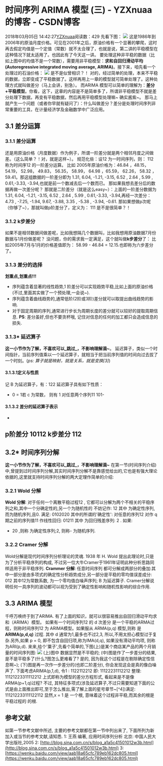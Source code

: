 # 时间序列 ARIMA 模型 (三) - YZXnuaa的博客 - CSDN博客
2018年03月05日 14:42:27[YZXnuaa](https://me.csdn.net/YZXnuaa)阅读数：429
先看下图：
![](https://images2015.cnblogs.com/blog/1034295/201707/1034295-20170702120242539-1770711395.png)
这是1986年到2006年的原油月度价格。可见在2001年之后，原油价格有一个显著的攀爬，这时再去假定均值是一个定值（常数）就不太合理了，也就是说，第二讲的平稳模型在这种情况下就太适用了。也因此有了今天这一讲。
要处理这种非平稳的数据（比如上图中的均值不是一个常数），需要用非平稳模型：**求和自回归滑动平均(Autoregressive integrated moving average, ARIMA)**。接下来，咱先看一个处理过的石油价格：
![](https://images2015.cnblogs.com/blog/1034295/201707/1034295-20170702120258586-990092617.png)
是不是似曾相识？！ 对的，经过简单的处理，本来不平稳的数据，立即变成了平稳数据了。这样再用上一章的模型就可简单处理了。这种处理方式就叫做差分（马上会讲，别急）。 而ARIMA 模型可以简单的理解为：**差分+平稳模型**。你看，这下，这章的内容是不是简单多了，所谓非平稳模型不就是差分处理下数据，再变有平稳数据，然后再用平稳模型处理嘛~ 确实酱紫~。
那马上就产生一个问题（或者你早就有疑问了）：什么叫做差分？差分是处理时间序列非常重要的工具，在计量经济学及金融数学中广泛应用。
## 3.1 差分运算
### 3.1.1 差分运算
还是用原油价格（月度数据）作为例子，所谓一阶差分就是两个相邻月度之间做差。（这么简单？！对，就是这样~）。
规范化些：设12
 为一时间序列，则：
112
称为时间序12
 的一阶差分运算。
比如 2005年原油价格为：46.84 ，48.15， 54.19， 52.98， 49.83， 56.35， 58.99， 64.98 ，65.59， 62.26， 58.32 ，59.41。那这组数据的一阶差分即为 1.31, 6.04, -1.21, -3.15, 6.52 , 2.64 , 5.99 , 0.61,-3.33, -3.94,也就是前一个数减去后一个数而已。
那如果我想去差分后的数据再做一次差分呢？ 那就是二阶差分（就是这么easy~）：上面的一阶差分数据为1.31, 6.04, -1.21, -3.15, 6.52 , 2.64 , 5.99 , 0.61,-3.33, -3.94,再经一次差分： 4.73 , -7.25, -1.94, 9.67, -3.88, 3.35 , -5.38 , -3.94, -0.61.
那如果想做p次呢（你够了~），那就叫做p阶差分了，定义为：
111
是不是很简单？！
### 3.1.2 k步差分
如果不是相邻数据间做差呢，比如我想隔几个数据叫，比如我想用原油数据7月份数据与1月份做差呢？ 没问题，你的需求我一定满足，这个就叫做**k步差分**了：
比如2005年7月与1月的价格差值即为： 58.99 - 46.84 = 12.15.也即称为六步差分了。
### 3.1.3 差分的选择
**划重点,划重点!!!**
- 序列蕴含着显著的线性趋势,1 阶差分可以实现趋势平稳,比如上面的原油价格(不过,里面其实做了一个预处理,一会说~).
- 序列蕴含着曲线趋势的,通常低阶(2阶或3阶)差分就可以取提出曲线趋势的影响.
- 对于固定周期的序列,通常进行步长为周期长度的差分就可以较好的提取周期信息.
**PS**: 差分虽好,但也不要贪杯哦, 记住对信息的任何的加工都只会造成信息的损失.
### 3.1.3* 延迟算子
**这一小节作为了解，不喜欢可以_跳过_，不影响理解滴~**。
延迟算子，类似一个时间指针，当前序列值乘以一个延迟算子，就相当于把当前序列值的时间向过去拔了一个时刻。(*ps: 算子就是映射，就是关系，就是变换[3]*)
#### 3.1.3.1定义与性质
记 B 为延迟算子，有：122
延迟算子具有如下性质：
- 0
 = 1若 c 为常数， 则有 1
对任意两个序列11
101- 
#### 3.1.3.2 差分的延迟算子表示
- 
p阶差分
10112
k步差分
112
- 
## 3.2* 时间序列分解
**这一小节作为了解，不喜欢可以_跳过_，不影响理解滴~**
在第一节(时间序列介绍) 中,曾提到过时间序列分解,其实时间序列分解不是靠感觉给出的,它也是有强大理论依据的,这里就支持时间序列分解的两大定理作简单的介绍:
### 3.2.1 Wold 分解
**Wold 分解**: 对于任何一个离散平稳过程12
, 它都可以分解为两个不相关的平稳序列之和,其中一个分确定性的,另一个为随机性的 不妨记作:
12
其中  为确定性序列,而为随机序列,且0. 满足:
0102020
其中的所谓的'确定性':
对任意的序列12
 对作 q 期之前的序列值11 作线性回归:
01211
其中 为回归残差序列: 2
. 如果:
- 20
 ,则称 为确定性序列;2, 则称-  为随机序列.
### 3.2.2 Cramer 分解
Wold分解是现代时间序列分析理论的灵魂. 1938 年 H. Wold 提出此理论时,只是为了分析平稳序列的构成, 不过另一位大牛Cramer于1961年证明此种分析思路同样适用于非平稳序列.
**Crammer 分解**: 任意时间序列
 都可分解成两部分的叠加:其中一部分是由多项式的确定性分析趋势成分,另一部分是平稳的零均值误差成分:
012
其中12为常数系数,
为一个零均值白噪声序列; B 为延迟算子.
Cramer分解说明任何一具序列的波动都可以视为受到了确定性影响和随机性影响的综合作用.
## 3.3 ARIMA 模型
千呼万唤终于到了ARIMA.
有了上面的知识，就可以很容易推出自回归滑动平均求和（ARIMA）模型。
如果有一个时间序列12
 的 d 次差分  是一个平稳的ARMA过程，则称时间序列12 为 ARIMA模型。如果服从 ARMA(p,q) 模型,则称
 是 **ARIMA(p,d,q)** 过程.
其中 d 通常为1,最多也不过2,3, 所以,不用太担心模型过于复杂.另外,如果 p = 0, 即不包含自回归项,称为IMA(d,q), 如果没有滑动平均项, 则称为ARI(p,d).
来来,给个'粟子',先看个简单的,下图(上)是某个商店某产品的两个月销量的时间序列图:
![](https://images2015.cnblogs.com/blog/1034295/201707/1034295-20170702120317649-1232282178.png)
(上)图中 数据显然是不平稳的; (中)图是作了一步差分的结果,是不是平稳多了(什么?图怎么更难看了? 是的, 因为我这个过程是在剔除确定性信息啊~); (下)图是再一次作一步差分的(也即二阶差分), 你会发现这会是真的像白噪声了.
下面考虑ARIMA(p,1,d), 令1
:
1122112212
即:
11122231112212
整理:
11121223311112212
上式即称为模型的差分方程形式, 看起来是不是像ARMA(p+1,q)过程? 不过, 其特征多项式(涉及延迟算子,不过只需要知道下面的公式是由上面推出即可,至于怎么推出,需了解上面的星号章节~[^4])满足:
111212233111122112
显然,x = 1 是 一个根, 意味着这个过程非平稳,而其余的根是平稳过程的
的根.
## 参考文献
如第一节参考文献中所述, 主要的参考文献都在第一节中列出来了, 下面所列为新加入或当节的参考文献,请知悉.
1: 王燕 编著, 应用时间序列分析 北京: 中国人民大学出版社,2005
2: [http://blog.sina.com.cn/s/blog_a1a5c41501012w3b.html](http://blog.sina.com.cn/s/blog_a1a5c41501012w3b.html)
3: [https://wenku.baidu.com/view/aab18a65cfc789eb162dc805.html](https://wenku.baidu.com/view/aab18a65cfc789eb162dc805.html)
